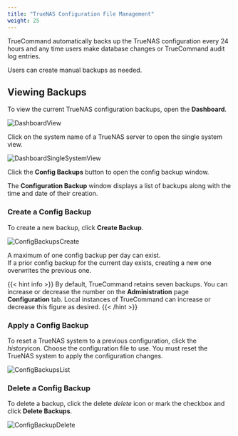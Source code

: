 ```yaml
---
title: "TrueNAS Configuration File Management"
weight: 25
---
```


TrueCommand automatically backs up the TrueNAS configuration every 24 hours and any time users make database changes or TrueCommand audit log entries.

Users can create manual backups as needed.

## Viewing Backups

To view the current TrueNAS configuration backups, open the **Dashboard**.

![DashboardView](/images/TrueCommand/2.1/DashboardView.png "Dashboard View")

Click on the system name of a TrueNAS server to open the single system view.

![DashboardSingleSystemView](/images/TrueCommand/2.0/DashboardSingleSystemView.png "Dashboard Single System View")

Click the **Config Backups** button to open the config backup window.

The **Configuration Backup** window displays a list of backups along with the time and date of their creation.


### Create a Config Backup

To create a new backup, click **Create Backup**.

![ConfigBackupsCreate](/images/TrueCommand/2.0/ConfigBackupsCreate.png "Config Backups Create")

A maximum of one config backup per day can exist.  
If a prior config backup for the current day exists, creating a new one overwrites the previous one.

{{< hint info >}}
By default, TrueCommand retains seven backups. You can increase or decrease the number on the **Administration** page **Configuration** tab.
Local instances of TrueCommand can increase or decrease this figure as desired. 
{{< /hint >}}

### Apply a Config Backup

To reset a TrueNAS system to a previous configuration, click the <i class="material-icons" aria-hidden="true" title="History">history</i>icon.
Choose the configuration file to use.
You must reset the TrueNAS system to apply the configuration changes.

![ConfigBackupsList](/images/TrueCommand/2.0/ConfigBackupsList.png "Config Backups List")

### Delete a Config Backup

To delete a backup, click the delete <i class="material-icons" aria-hidden="true" title="Delete">delete</i> icon or mark the checkbox and click **Delete Backups**.

![ConfigBackupDelete](/images/TrueCommand/2.0/ConfigBackupDelete.png "Config Backup Delete")
